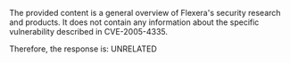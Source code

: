 The provided content is a general overview of Flexera's security research and products. It does not contain any information about the specific vulnerability described in CVE-2005-4335.

Therefore, the response is: UNRELATED